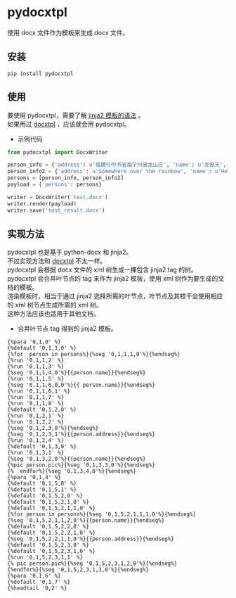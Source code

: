 
# pydocxtpl
使用 docx 文件作为模板来生成 docx 文件。 
 
## 安装

```shell
pip install pydocxtpl
```

## 使用

要使用 pydocxtpl，需要了解 [jinja2 模板的语法](http://docs.jinkan.org/docs/jinja2/templates.html) 。  
如果用过 [docxtpl](https://github.com/elapouya/python-docx-template) ，应该就会用 pydocxtpl。 

*   示例代码
```python
from pydocxtpl import DocxWriter

person_info = {'address': u'福建行中书省福宁州傲龙山庄', 'name': u'龙傲天', 'pic': '1.jpg'}
person_info2 = {'address': u'Somewhere over the rainbow', 'name': u'Hello Wizard', 'pic': '0.jpg'}
persons = [person_info, person_info2]
payload = {'persons': persons}

writer = DocxWriter('test.docx')
writer.render(payload)
writer.save('test_result.docx')
```


## 实现方法

pydocxtpl 也是基于 python-docx 和 jinja2。   
不过实现方法和 [docxtpl](https://github.com/elapouya/python-docx-template) 不太一样。  
pydocxtpl 会根据 docx 文件的 xml 树生成一棵包含 jinja2 tag 的树。   
pydocxtpl 会合并叶节点的 tag 来作为 jinja2 模板，使用 xml 树作为要生成的文档的模板。  
渲染模板时，相当于通过 jinja2 选择所需的叶节点，叶节点及其枝干会使用相应的 xml 树节点生成所需的 xml 树。   
这种方法应该也适用于其他文档。
          
*   合并叶节点 tag 得到的 jinja2 模板。  

```jinja2
{%para '0,1,0' %}
{%default '0,1,1,0' %}
{%for  person in persons%}{%seg '0,1,1,1,0'%}{%endseg%}
{%run '0,1,1,2' %}
{%run '0,1,1,3' %}
{%seg '0,1,1,4,0'%}{{person.name}}{%endseg%}
{%run '0,1,1,5' %}
{%seg '0,1,1,6,0,0'%}{{ person.name}}{%endseg%}
{%run '0,1,1,6,1' %}
{%run '0,1,1,7' %}
{%run '0,1,1,8' %}
{%default '0,1,2,0' %}
{%run '0,1,2,1' %}
{%run '0,1,2,2' %}
{%seg '0,1,2,3,0'%}{%endseg%}
{%seg '0,1,2,3,1'%}{{person.address}}{%endseg%}
{%run '0,1,2,4' %}
{%default '0,1,3,0' %}
{%run '0,1,3,1' %}
{%seg '0,1,3,2,0'%}{{person.name}}{%endseg%}
{%pic person.pic%}{%seg '0,1,3,3,0'%}{%endseg%}
{%  endfor%}{%seg '0,1,3,4,0'%}{%endseg%}
{%para '0,1,4' %}
{%default '0,1,5,0' %}
{%default '0,1,5,1' %}
{%default '0,1,5,2,0' %}
{%default '0,1,5,2,1,0' %}
{%default '0,1,5,2,1,1,0' %}
{%for person in persons%}{%seg '0,1,5,2,1,1,1,0'%}{%endseg%}
{%seg '0,1,5,2,1,1,2,0'%}{{person.name}}{%endseg%}
{%default '0,1,5,2,2,0' %}
{%default '0,1,5,2,2,1,0' %}
{%seg '0,1,5,2,2,1,1,0'%}{{person.address}}{%endseg%}
{%default '0,1,5,2,3,0' %}
{%default '0,1,5,2,3,1,0' %}
{%run '0,1,5,2,3,1,1' %}
{% pic person.pic%}{%seg '0,1,5,2,3,1,2,0'%}{%endseg%}
{%endfor%}{%seg '0,1,5,2,3,1,3,0'%}{%endseg%}
{%para '0,1,6' %}
{%default '0,1,7' %}
{%headtail '0,2' %}
```